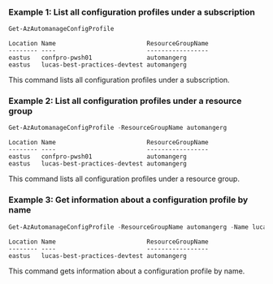 ### Example 1: List all configuration profiles under a subscription
```powershell
Get-AzAutomanageConfigProfile
```

```output
Location Name                         ResourceGroupName
-------- ----                         -----------------
eastus   confpro-pwsh01               automangerg
eastus   lucas-best-practices-devtest automangerg
```

This command lists all configuration profiles under a subscription.

### Example 2: List all configuration profiles under a resource group
```powershell
Get-AzAutomanageConfigProfile -ResourceGroupName automangerg
```

```output
Location Name                         ResourceGroupName
-------- ----                         -----------------
eastus   confpro-pwsh01               automangerg
eastus   lucas-best-practices-devtest automangerg
```

This command lists all configuration profiles under a resource group.

### Example 3: Get information about a configuration profile by name
```powershell
Get-AzAutomanageConfigProfile -ResourceGroupName automangerg -Name lucas-best-practices-devtest
```

```output
Location Name                         ResourceGroupName
-------- ----                         -----------------
eastus   lucas-best-practices-devtest automangerg
```

This command gets information about a configuration profile by name.